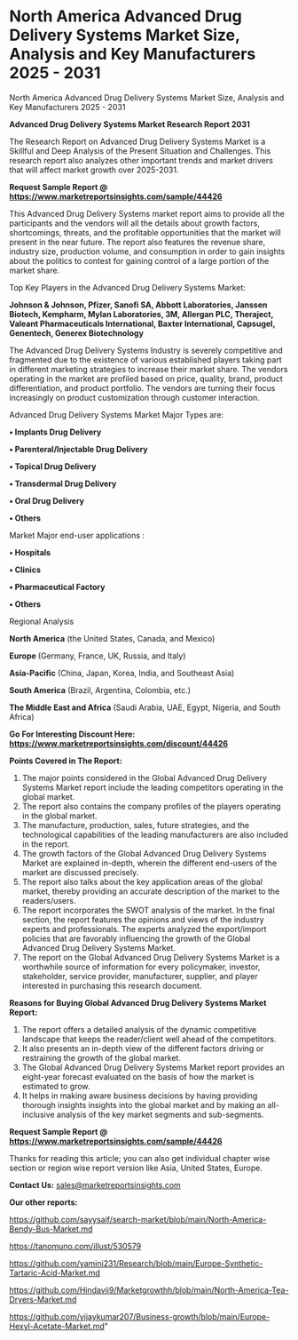 # North America Advanced Drug Delivery Systems Market Size, Analysis and Key Manufacturers 2025 - 2031
North America Advanced Drug Delivery Systems Market Size, Analysis and Key Manufacturers 2025 - 2031

<strong>Advanced Drug Delivery Systems Market Research Report 2031</strong>

The Research Report on Advanced Drug Delivery Systems Market is a Skillful and Deep Analysis of the Present Situation and Challenges. This research report also analyzes other important trends and market drivers that will affect market growth over 2025-2031.

<strong>Request Sample Report @ <a href=https://www.marketreportsinsights.com/sample/44426>https://www.marketreportsinsights.com/sample/44426</a></strong>

This Advanced Drug Delivery Systems market report aims to provide all the participants and the vendors will all the details about growth factors, shortcomings, threats, and the profitable opportunities that the market will present in the near future. The report also features the revenue share, industry size, production volume, and consumption in order to gain insights about the politics to contest for gaining control of a large portion of the market share.

Top Key Players in the Advanced Drug Delivery Systems Market:

<strong>Johnson & Johnson, Pfizer, Sanofi SA, Abbott Laboratories, Janssen Biotech, Kempharm, Mylan Laboratories, 3M, Allergan PLC, Theraject, Valeant Pharmaceuticals International, Baxter International, Capsugel, Genentech, Generex Biotechnology</strong>

The Advanced Drug Delivery Systems Industry is severely competitive and fragmented due to the existence of various established players taking part in different marketing strategies to increase their market share. The vendors operating in the market are profiled based on price, quality, brand, product differentiation, and product portfolio. The vendors are turning their focus increasingly on product customization through customer interaction.

Advanced Drug Delivery Systems Market Major Types are:

<strong>•  Implants Drug Delivery

•  Parenteral/Injectable Drug Delivery

•  Topical Drug Delivery

•  Transdermal Drug Delivery

•  Oral Drug Delivery

•  Others</strong>

Market Major end-user applications :

<strong>•  Hospitals

•  Clinics

•  Pharmaceutical Factory

•  Others</strong>

Regional Analysis

</u><strong><b>North America</b></strong> (the United States, Canada, and Mexico)

<strong><b>Europe </b></strong>(Germany, France, UK, Russia, and Italy)

<strong><b>Asia-Pacific</b></strong> (China, Japan, Korea, India, and Southeast Asia)

<strong><b>South America</b></strong> (Brazil, Argentina, Colombia, etc.)

<strong><b>The Middle East and Africa</b></strong> (Saudi Arabia, UAE, Egypt, Nigeria, and South Africa)

<strong>Go For Interesting Discount Here: <a href=https://www.marketreportsinsights.com/discount/44426>https://www.marketreportsinsights.com/discount/44426</a></strong>

<strong>Points Covered in The Report:</strong>
<ol>
  <li>The major points considered in the Global Advanced Drug Delivery Systems Market report include the leading competitors operating in the global market.</li>
  <li>The report also contains the company profiles of the players operating in the global market.</li>
  <li>The manufacture, production, sales, future strategies, and the technological capabilities of the leading manufacturers are also included in the report.</li>
  <li>The growth factors of the Global Advanced Drug Delivery Systems Market are explained in-depth, wherein the different end-users of the market are discussed precisely.</li>
  <li>The report also talks about the key application areas of the global market, thereby providing an accurate description of the market to the readers/users.</li>
  <li>The report incorporates the SWOT analysis of the market. In the final section, the report features the opinions and views of the industry experts and professionals. The experts analyzed the export/import policies that are favorably influencing the growth of the Global Advanced Drug Delivery Systems Market.</li>
  <li>The report on the Global Advanced Drug Delivery Systems Market is a worthwhile source of information for every policymaker, investor, stakeholder, service provider, manufacturer, supplier, and player interested in purchasing this research document.</li>
</ol>
<strong>Reasons for Buying Global Advanced Drug Delivery Systems Market Report:</strong>

<ol>
  <li>The report offers a detailed analysis of the dynamic competitive landscape that keeps the reader/client well ahead of the competitors.</li>
  <li>It also presents an in-depth view of the different factors driving or restraining the growth of the global market.</li>
  <li>The Global Advanced Drug Delivery Systems Market report provides an eight-year forecast evaluated on the basis of how the market is estimated to grow.</li>
  <li>It helps in making aware business decisions by having providing thorough insights insights into the global market and by making an all-inclusive analysis of the key market segments and sub-segments.</li>
</ol>
<strong>Request Sample Report @ <a href=https://www.marketreportsinsights.com/sample/44426>https://www.marketreportsinsights.com/sample/44426</a></strong>


Thanks for reading this article; you can also get individual chapter wise section or region wise report version like Asia, United States, Europe.

<strong>Contact Us:</strong>
sales@marketreportsinsights.com

<strong>Our other reports:</strong>

<a href=https://github.com/sayysaif/search-market/blob/main/North-America-Bendy-Bus-Market.md>https://github.com/sayysaif/search-market/blob/main/North-America-Bendy-Bus-Market.md</a>

<a href=https://tanomuno.com/illust/530579>https://tanomuno.com/illust/530579</a>

<a href=https://github.com/yamini231/Research/blob/main/Europe-Synthetic-Tartaric-Acid-Market.md>https://github.com/yamini231/Research/blob/main/Europe-Synthetic-Tartaric-Acid-Market.md</a>

<a href=https://github.com/Hindavii9/Marketgrowthh/blob/main/North-America-Tea-Dryers-Market.md>https://github.com/Hindavii9/Marketgrowthh/blob/main/North-America-Tea-Dryers-Market.md</a>

<a href=https://github.com/vijaykumar207/Business-growth/blob/main/Europe-Hexyl-Acetate-Market.md>https://github.com/vijaykumar207/Business-growth/blob/main/Europe-Hexyl-Acetate-Market.md</a>"
